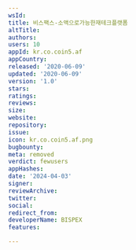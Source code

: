 ```yaml
---
wsId: 
title: 비스팩스-소액으로가능한재테크플랫폼
altTitle: 
authors: 
users: 10
appId: kr.co.coin5.af
appCountry: 
released: '2020-06-09'
updated: '2020-06-09'
version: '1.0'
stars: 
ratings: 
reviews: 
size: 
website: 
repository: 
issue: 
icon: kr.co.coin5.af.png
bugbounty: 
meta: removed
verdict: fewusers
appHashes: 
date: '2024-04-03'
signer: 
reviewArchive: 
twitter: 
social: 
redirect_from: 
developerName: BISPEX
features: 

---
```


